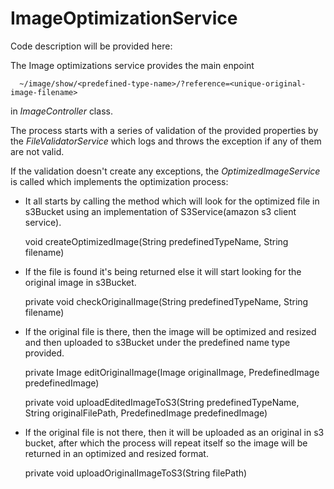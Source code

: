 # ImageOptimizationService

Code description will be provided here:

The Image optimizations service provides the main enpoint

      ~/image/show/<predefined-type-name>/?reference=<unique-original-image-filename>
  
in *_ImageController_* class.

The process starts with a series of validation of the provided properties by the *_FileValidatorService_* which logs and throws the exception if any of them are not valid.

If the validation doesn't create any exceptions, the *_OptimizedImageService_* is called which implements the optimization process:

 - It all starts by calling the method which will look for the optimized file in s3Bucket using an implementation of S3Service(amazon s3 client service). 
  
     void createOptimizedImage(String predefinedTypeName, String filename) 

 - If the file is found it's being returned else it will start looking for the original image in s3Bucket.

    private void checkOriginalImage(String predefinedTypeName, String filename)
   
 - If the original file is there, then the image will be optimized and resized and then uploaded to s3Bucket under the predefined name type provided.

    private Image editOriginalImage(Image originalImage, PredefinedImage predefinedImage)

    private void uploadEditedImageToS3(String predefinedTypeName, String originalFilePath, PredefinedImage predefinedImage) 

- If the original file is not there, then it will be uploaded as an original in s3 bucket, after which the process will repeat itself so the image will be returned in an optimized and resized format.

    private void uploadOriginalImageToS3(String filePath) 




